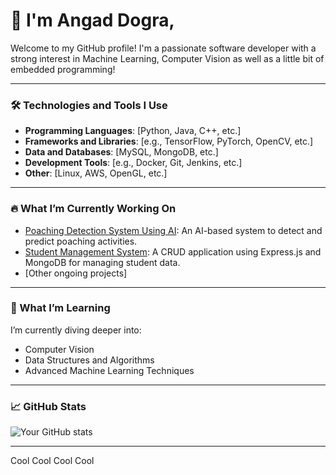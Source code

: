 # 👋 I'm Angad Dogra,

Welcome to my GitHub profile! I'm a passionate software developer with a strong interest in Machine Learning, Computer Vision as well as a little bit of embedded programming!

---

### 🛠 Technologies and Tools I Use

- **Programming Languages**: [Python, Java, C++, etc.]
- **Frameworks and Libraries**: [e.g., TensorFlow, PyTorch, OpenCV, etc.]
- **Data and Databases**: [MySQL, MongoDB, etc.]
- **Development Tools**: [e.g., Docker, Git, Jenkins, etc.]
- **Other**: [Linux, AWS, OpenGL, etc.]

---

### 🔥 What I’m Currently Working On

- [Poaching Detection System Using AI](#): An AI-based system to detect and predict poaching activities.
- [Student Management System](#): A CRUD application using Express.js and MongoDB for managing student data.
- [Other ongoing projects]

---

### 🌱 What I’m Learning

I’m currently diving deeper into:

- Computer Vision
- Data Structures and Algorithms
- Advanced Machine Learning Techniques

---

### 📈 GitHub Stats

![Your GitHub stats](https://github-readme-stats.vercel.app/api?username=yourusername&show_icons=true&theme=radical)

---

Cool Cool Cool Cool
